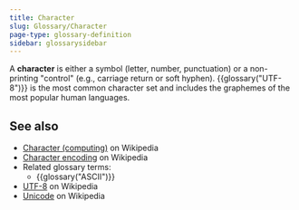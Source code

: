 ```yaml
---
title: Character
slug: Glossary/Character
page-type: glossary-definition
sidebar: glossarysidebar
---
```


A **character** is either a symbol (letter, number, punctuation) or a non-printing "control" (e.g., carriage return or soft hyphen). {{glossary("UTF-8")}} is the most common character set and includes the graphemes of the most popular human languages.

## See also

- [Character (computing)](<https://en.wikipedia.org/wiki/Character_(computing)>) on Wikipedia
- [Character encoding](https://en.wikipedia.org/wiki/Character_encoding) on Wikipedia
- Related glossary terms:
  - {{glossary("ASCII")}}
- [UTF-8](https://en.wikipedia.org/wiki/UTF-8) on Wikipedia
- [Unicode](https://en.wikipedia.org/wiki/Unicode) on Wikipedia
